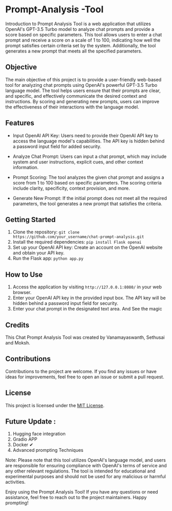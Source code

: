 # Prompt-Analysis -Tool

Introduction to Prompt Analysis Tool is a web application that utilizes OpenAI's GPT-3.5 Turbo model to analyze chat prompts and provide a score based on specific parameters. This tool allows users to enter a chat prompt and receive a score on a scale of 1 to 100, indicating how well the prompt satisfies certain criteria set by the system. Additionally, the tool generates a new prompt that meets all the specified parameters.

## Objective

The main objective of this project is to provide a user-friendly web-based tool for analyzing chat prompts using OpenAI's powerful GPT-3.5 Turbo language model. The tool helps users ensure that their prompts are clear, and specific, and effectively communicate the desired context and instructions. By scoring and generating new prompts, users can improve the effectiveness of their interactions with the language model.

## Features

*   Input OpenAI API Key: Users need to provide their OpenAI API key to access the language model's capabilities. The API key is hidden behind a password input field for added security.
    
*   Analyze Chat Prompt: Users can input a chat prompt, which may include system and user instructions, explicit cues, and other context information.
    
*   Prompt Scoring: The tool analyzes the given chat prompt and assigns a score from 1 to 100 based on specific parameters. The scoring criteria include clarity, specificity, context provision, and more.
    
*   Generate New Prompt: If the initial prompt does not meet all the required parameters, the tool generates a new prompt that satisfies the criteria.
    

## Getting Started

1.  Clone the repository: `git clone https://github.com/your_username/chat-prompt-analysis.git`
2.  Install the required dependencies: `pip install Flask openai`
3.  Set up your OpenAI API key: Create an account on the OpenAI website and obtain your API key.
4.  Run the Flask app: `python app.py`

## How to Use

1.  Access the application by visiting `http://127.0.0.1:8080/` in your web browser.
2.  Enter your OpenAI API key in the provided input box. The API key will be hidden behind a password input field for security.
3.  Enter your chat prompt in the designated text area. And See the magic

## Credits

This Chat Prompt Analysis Tool was created by Vanamayaswanth, Sethusai and Moksh.

## Contributions

Contributions to the project are welcome. If you find any issues or have ideas for improvements, feel free to open an issue or submit a pull request.

## License

This project is licensed under the [MIT License]().

## Future Update :

1.  Hugging face integration
2.  Gradio APP
3.  Docker ✔
4.  Advanced prompting Techniques

Note: Please note that this tool utilizes OpenAI's language model, and users are responsible for ensuring compliance with OpenAI's terms of service and any other relevant regulations. The tool is intended for educational and experimental purposes and should not be used for any malicious or harmful activities.

Enjoy using the Prompt Analysis Tool! If you have any questions or need assistance, feel free to reach out to the project maintainers. Happy prompting!

